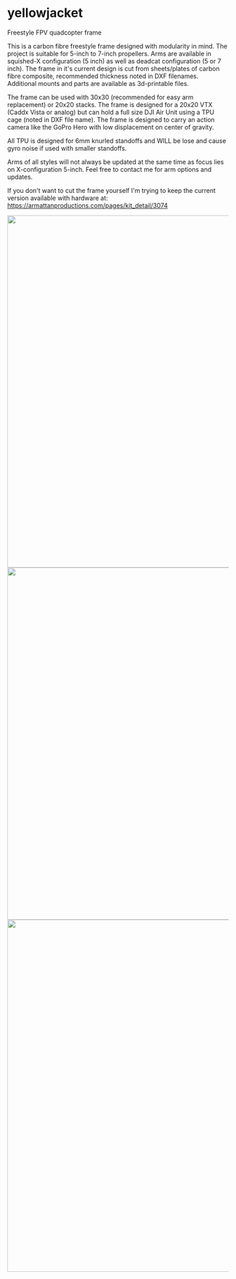 # yellowjacket
Freestyle FPV quadcopter frame


This is a carbon fibre freestyle frame designed with modularity in mind.
The project is suitable for 5-inch to 7-inch propellers. Arms are available in squished-X configuration (5 inch) as well as deadcat configuration (5 or 7 inch).
The frame in it's current design is cut from sheets/plates of carbon fibre composite, recommended thickness noted in DXF filenames. Additional mounts and parts are available as 3d-printable files.

The frame can be used with 30x30 (recommended for easy arm replacement) or 20x20 stacks. The frame is designed for a 20x20 VTX (Caddx Vista or analog) but can hold a full size DJI Air Unit using a TPU cage (noted in DXF file name).
The frame is designed to carry an action camera like the GoPro Hero with low displacement on center of gravity.

All TPU is designed for 6mm knurled standoffs and WILL be lose and cause gyro noise if used with smaller standoffs.

Arms of all styles will not always be updated at the same time as focus lies on X-configuration 5-inch. Feel free to contact me for arm options and updates.

If you don't want to cut the frame yourself I'm trying to keep the current version available with hardware at: https://armattanproductions.com/pages/kit_detail/3074

<img src="https://user-images.githubusercontent.com/99285425/174782555-245100d8-5518-4ec8-82ba-b0abfa7ab147.png" width="800">
<img src="https://user-images.githubusercontent.com/99285425/159500625-e32a9b99-42d8-48a5-8d36-c26d485d3e4b.jpg" width="800">
<img src="https://user-images.githubusercontent.com/99285425/153059531-b61a5082-2a75-4a8f-8b60-670032074fdb.png" width="800">


